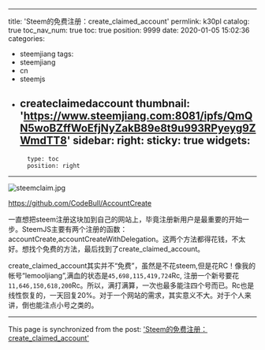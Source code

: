 
---
title: 'Steem的免费注册：create_claimed_account'
permlink: k30pl
catalog: true
toc_nav_num: true
toc: true
position: 9999
date: 2020-01-05 15:02:36
categories:
- steemjiang
tags:
- steemjiang
- cn
- steemjs
- createclaimedaccount
thumbnail: 'https://www.steemjiang.com:8081/ipfs/QmQN5woBZffWoEfjNyZakB89e8t9u993RPyeyg9ZWmdTT8'
sidebar:
    right:
        sticky: true
widgets:
    -
        type: toc
        position: right
---


![steemclaim.jpg](https://www.steemjiang.com:8081/ipfs/QmQN5woBZffWoEfjNyZakB89e8t9u993RPyeyg9ZWmdTT8)

https://github.com/CodeBull/AccountCreate

一直想把steem注册这块加到自己的网站上，毕竟注册新用户是最重要的开始一步。SteemJS主要有两个注册的函数：accountCreate,accountCreateWithDelegation。这两个方法都得花钱，不太好。想找个免费的方法，最后找到了create_claimed_account。

create_claimed_account其实并不“免费”，虽然是不花steem,但是花RC！像我的帐号“lemooljiang”,满血的状态是`45,698,115,419,724`Rc, 注册一个新号要花`11,646,150,618,200`Rc。所以，满打满算，一次也最多能注四个号而已。Rc也是线性恢复的，一天回复20%。对于一个网站的需求，其实意义不大。对于个人来讲，倒也能注点小号之类的。

- - -

This page is synchronized from the post: ['Steem的免费注册：create_claimed_account'](https://steemit.com/@lemooljiang/k30pl)
